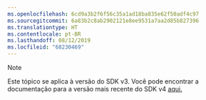 ```yaml
---
ms.openlocfilehash: 6cd9a3b2f6f56c35a1ad18ba835e62f50adf4c97
ms.sourcegitcommit: 6a83b2c8ab2902121e8ee9531a7aa2d85b827396
ms.translationtype: HT
ms.contentlocale: pt-BR
ms.lasthandoff: 08/12/2019
ms.locfileid: "68230469"
---
```

> [!NOTE]  
> Este tópico se aplica à versão do SDK v3. Você pode encontrar a documentação para a versão mais recente do SDK v4 [aqui.](https://docs.microsoft.com/azure/bot-service/?view=azure-bot-service-4.0) 
